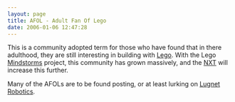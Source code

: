 ```yaml
---
layout: page
title: AFOL - Adult Fan Of Lego
date: 2006-01-06 12:47:28
---
```

This is a community adopted term for those who have found that in there adulthood, they are still interesting in building with [Lego](/wiki/lego.html "The best known construction toy"). With the Lego [Mindstorms](/wiki/mindstorms.html "A Robotic construction toy system from Lego") project, this community has grown massively, and the [NXT](/wiki/nxt) will increase this further.

Many of the AFOLs are to be found posting, or at least lurking on [Lugnet Robotics](/wiki/lugnet.html "Lego Users Group Network").
